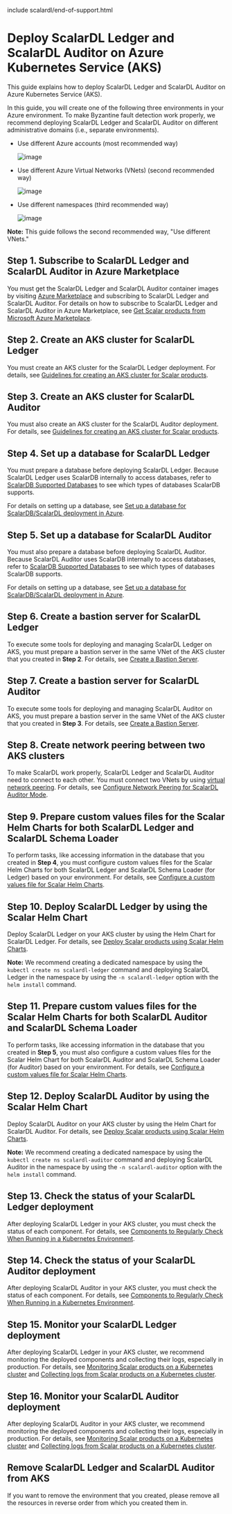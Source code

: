 include scalardl/end-of-support.html

# Deploy ScalarDL Ledger and ScalarDL Auditor on Azure Kubernetes Service (AKS)

This guide explains how to deploy ScalarDL Ledger and ScalarDL Auditor on Azure Kubernetes Service (AKS).

In this guide, you will create one of the following three environments in your Azure environment. To make Byzantine fault detection work properly, we recommend deploying ScalarDL Ledger and ScalarDL Auditor on different administrative domains (i.e., separate environments).

* Use different Azure accounts (most recommended way)

  ![image](./images/png/AKS_ScalarDL_Auditor_Multi_Account.drawio.png)

* Use different Azure Virtual Networks (VNets) (second recommended way)

  ![image](./images/png/AKS_ScalarDL_Auditor_Multi_VNet.drawio.png)

* Use different namespaces (third recommended way)

  ![image](./images/png/AKS_ScalarDL_Auditor_Multi_Namespace.drawio.png)

**Note:** This guide follows the second recommended way, "Use different VNets."

## Step 1. Subscribe to ScalarDL Ledger and ScalarDL Auditor in Azure Marketplace

You must get the ScalarDL Ledger and ScalarDL Auditor container images by visiting [Azure Marketplace](https://azuremarketplace.microsoft.com/en/marketplace/apps/scalarinc.scalardl) and subscribing to ScalarDL Ledger and ScalarDL Auditor. For details on how to subscribe to ScalarDL Ledger and ScalarDL Auditor in Azure Marketplace, see [Get Scalar products from Microsoft Azure Marketplace](./AzureMarketplaceGuide.md#get-scalar-products-from-microsoft-azure-marketplace).

## Step 2. Create an AKS cluster for ScalarDL Ledger

You must create an AKS cluster for the ScalarDL Ledger deployment. For details, see [Guidelines for creating an AKS cluster for Scalar products](./CreateAKSClusterForScalarProducts.md).

## Step 3. Create an AKS cluster for ScalarDL Auditor

You must also create an AKS cluster for the ScalarDL Auditor deployment. For details, see [Guidelines for creating an AKS cluster for Scalar products](./CreateAKSClusterForScalarProducts.md).

## Step 4. Set up a database for ScalarDL Ledger

You must prepare a database before deploying ScalarDL Ledger. Because ScalarDL Ledger uses ScalarDB internally to access databases, refer to [ScalarDB Supported Databases](https://github.com/scalar-labs/scalardb/blob/master/docs/scalardb-supported-databases.md) to see which types of databases ScalarDB supports.

For details on setting up a database, see [Set up a database for ScalarDB/ScalarDL deployment in Azure](./SetupDatabaseForAzure.md).

## Step 5. Set up a database for ScalarDL Auditor

You must also prepare a database before deploying ScalarDL Auditor. Because ScalarDL Auditor uses ScalarDB internally to access databases, refer to [ScalarDB Supported Databases](https://github.com/scalar-labs/scalardb/blob/master/docs/scalardb-supported-databases.md) to see which types of databases ScalarDB supports.

For details on setting up a database, see [Set up a database for ScalarDB/ScalarDL deployment in Azure](./SetupDatabaseForAzure.md).

## Step 6. Create a bastion server for ScalarDL Ledger

To execute some tools for deploying and managing ScalarDL Ledger on AKS, you must prepare a bastion server in the same VNet of the AKS cluster that you created in **Step 2**. For details, see [Create a Bastion Server](./CreateBastionServer.md).

## Step 7. Create a bastion server for ScalarDL Auditor

To execute some tools for deploying and managing ScalarDL Auditor on AKS, you must prepare a bastion server in the same VNet of the AKS cluster that you created in **Step 3**. For details, see [Create a Bastion Server](./CreateBastionServer.md).

## Step 8. Create network peering between two AKS clusters

To make ScalarDL work properly, ScalarDL Ledger and ScalarDL Auditor need to connect to each other. You must connect two VNets by using [virtual network peering](https://docs.microsoft.com/en-us/azure/virtual-network/virtual-network-peering-overview). For details, see [Configure Network Peering for ScalarDL Auditor Mode](./NetworkPeeringForScalarDLAuditor.md).

## Step 9. Prepare custom values files for the Scalar Helm Charts for both ScalarDL Ledger and ScalarDL Schema Loader

To perform tasks, like accessing information in the database that you created in **Step 4**, you must configure custom values files for the Scalar Helm Charts for both ScalarDL Ledger and ScalarDL Schema Loader (for Ledger) based on your environment. For details, see [Configure a custom values file for Scalar Helm Charts](https://github.com/scalar-labs/helm-charts/blob/main/docs/configure-custom-values-file.md).

## Step 10. Deploy ScalarDL Ledger by using the Scalar Helm Chart

Deploy ScalarDL Ledger on your AKS cluster by using the Helm Chart for ScalarDL Ledger. For details, see [Deploy Scalar products using Scalar Helm Charts](https://github.com/scalar-labs/helm-charts/blob/main/docs/how-to-deploy-scalar-products.md).

**Note:** We recommend creating a dedicated namespace by using the `kubectl create ns scalardl-ledger` command and deploying ScalarDL Ledger in the namespace by using the `-n scalardl-ledger` option with the `helm install` command.

## Step 11. Prepare custom values files for the Scalar Helm Charts for both ScalarDL Auditor and ScalarDL Schema Loader

To perform tasks, like accessing information in the database that you created in **Step 5**, you must also configure a custom values files for the Scalar Helm Chart for both ScalarDL Auditor and ScalarDL Schema Loader (for Auditor) based on your environment. For details, see [Configure a custom values file for Scalar Helm Charts](https://github.com/scalar-labs/helm-charts/blob/main/docs/configure-custom-values-file.md).

## Step 12. Deploy ScalarDL Auditor by using the Scalar Helm Chart

Deploy ScalarDL Auditor on your AKS cluster by using the Helm Chart for ScalarDL Auditor. For details, see [Deploy Scalar products using Scalar Helm Charts](https://github.com/scalar-labs/helm-charts/blob/main/docs/how-to-deploy-scalar-products.md).

**Note:** We recommend creating a dedicated namespace by using the `kubectl create ns scalardl-auditor` command and deploying ScalarDL Auditor in the namespace by using the `-n scalardl-auditor` option with the `helm install` command.

## Step 13. Check the status of your ScalarDL Ledger deployment

After deploying ScalarDL Ledger in your AKS cluster, you must check the status of each component. For details, see [Components to Regularly Check When Running in a Kubernetes Environment](./RegularCheck.md).

## Step 14. Check the status of your ScalarDL Auditor deployment

After deploying ScalarDL Auditor in your AKS cluster, you must check the status of each component. For details, see [Components to Regularly Check When Running in a Kubernetes Environment](./RegularCheck.md).

## Step 15. Monitor your ScalarDL Ledger deployment

After deploying ScalarDL Ledger in your AKS cluster, we recommend monitoring the deployed components and collecting their logs, especially in production. For details, see [Monitoring Scalar products on a Kubernetes cluster](./K8sMonitorGuide.md) and [Collecting logs from Scalar products on a Kubernetes cluster](./K8sLogCollectionGuide.md).

## Step 16. Monitor your ScalarDL Auditor deployment

After deploying ScalarDL Auditor in your AKS cluster, we recommend monitoring the deployed components and collecting their logs, especially in production. For details, see [Monitoring Scalar products on a Kubernetes cluster](./K8sMonitorGuide.md) and [Collecting logs from Scalar products on a Kubernetes cluster](./K8sLogCollectionGuide.md).

## Remove ScalarDL Ledger and ScalarDL Auditor from AKS

If you want to remove the environment that you created, please remove all the resources in reverse order from which you created them in.
